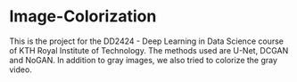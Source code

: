 # Image-Colorization
This is the project for the DD2424 - Deep Learning in Data Science course of KTH Royal Institute of Technology.
The methods used are U-Net, DCGAN and NoGAN. 
In addition to gray images, we also tried to colorize the gray video. 
